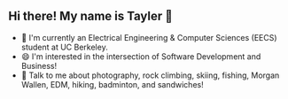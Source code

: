 ## Hi there! My name is Tayler 👋
 - 🌱 I'm currently an Electrical Engineering & Computer Sciences (EECS) student at UC Berkeley.
 - 😄 I'm interested in the intersection of Software Development and Business!
 - 💬 Talk to me about photography, rock climbing, skiing, fishing, Morgan Wallen, EDM, hiking, badminton, and sandwiches!

<!--
**taylerhn/taylerhn** is a ✨ _special_ ✨ repository because its `README.md` (this file) appears on your GitHub profile.

Here are some ideas to get you started:

- 🔭 I’m currently working on ...
- 🌱 I’m currently learning ...
- 👯 I’m looking to collaborate on ...
- 🤔 I’m looking for help with ...
- 💬 Ask me about ...
- 📫 How to reach me: ...
- 😄 Pronouns: ...
- ⚡ Fun fact: ...
-->
